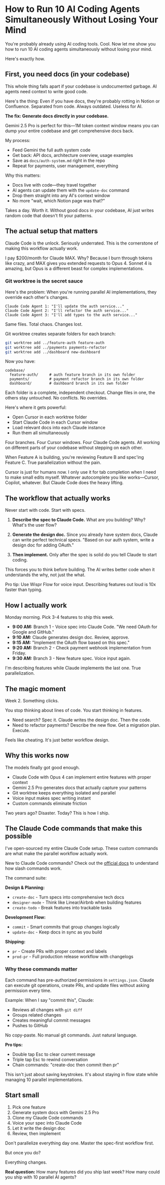 # How to Run 10 AI Coding Agents Simultaneously Without Losing Your Mind

You're probably already using AI coding tools. Cool. Now let me show you how to run 10 AI coding agents simultaneously without losing your mind.

Here's exactly how.

## First, you need docs (in your codebase)

This whole thing falls apart if your codebase is undocumented garbage. AI agents need context to write good code.

Here's the thing: Even if you have docs, they're probably rotting in Notion or Confluence. Separated from code. Always outdated. Useless for AI.

**The fix: Generate docs directly in your codebase.**

Gemini 2.5 Pro is perfect for this—1M token context window means you can dump your entire codebase and get comprehensive docs back.

My process:
- Feed Gemini the full auth system code
- Get back: API docs, architecture overview, usage examples
- Save as `docs/auth-system.md` right in the repo
- Repeat for payments, user management, everything

Why this matters:
- Docs live with code—they travel together
- AI agents can update them with the `update-doc` command
- Drop them straight into any AI's context window
- No more "wait, which Notion page was that?"

Takes a day. Worth it. Without good docs in your codebase, AI just writes random code that doesn't fit your patterns.

## The actual setup that matters

Claude Code is the unlock. Seriously underrated. This is the cornerstone of making this workflow actually work.

I pay $200/month for Claude MAX. Why? Because I burn through tokens like crazy, and MAX gives you extended requests to Opus 4. Sonnet 4 is amazing, but Opus is a different beast for complex implementations.

### Git worktree is the secret sauce

Here's the problem: When you're running parallel AI implementations, they override each other's changes.

```
Claude Code Agent 1: "I'll update the auth service..."
Claude Code Agent 2: "I'll refactor the auth service..."
Claude Code Agent 3: "I'll add types to the auth service..."
```

Same files. Total chaos. Changes lost.

Git worktree creates separate folders for each branch:

```bash
git worktree add ../feature-auth feature-auth
git worktree add ../payments payments-refactor
git worktree add ../dashboard new-dashboard
```

Now you have:
```
codebase/           
  feature-auth/     # auth feature branch in its own folder
  payments/         # payment refactor branch in its own folder
  dashboard/        # dashboard branch in its own folder
```

Each folder is a complete, independent checkout. Change files in one, the others stay untouched. No conflicts. No overrides.

Here's where it gets powerful:
- Open Cursor in each worktree folder
- Start Claude Code in each Cursor window
- Load relevant docs into each Claude instance
- Run them all simultaneously

Four branches. Four Cursor windows. Four Claude Code agents. All working on different parts of your codebase without stepping on each other.

When Feature A is building, you're reviewing Feature B and spec'ing Feature C. True parallelization without the pain.

Cursor is just for humans now. I only use it for tab completion when I need to make small edits myself. Whatever autocomplete you like works—Cursor, Copilot, whatever. But Claude Code does the heavy lifting.

## The workflow that actually works

Never start with code. Start with specs.

1. **Describe the spec to Claude Code.** What are you building? Why? What's the user flow?

2. **Generate the design doc.** Since you already have system docs, Claude can write perfect technical specs. "Based on our auth system, write a design doc for adding OAuth."

3. **Then implement.** Only after the spec is solid do you tell Claude to start coding.

This forces you to think before building. The AI writes better code when it understands the why, not just the what.

Pro tip: Use Wispr Flow for voice input. Describing features out loud is 10x faster than typing.

## How I actually work

Monday morning. Pick 3-4 features to ship this week.

- **9:00 AM:** Branch 1 - Voice spec into Claude Code. "We need OAuth for Google and GitHub."
- **9:10 AM:** Claude generates design doc. Review, approve.
- **9:15 AM:** "Implement the OAuth flow based on this spec."
- **9:20 AM:** Branch 2 - Check payment webhook implementation from Friday.
- **9:30 AM:** Branch 3 - New feature spec. Voice input again.

I'm describing features while Claude implements the last one. True parallelization.

## The magic moment

Week 2. Something clicks.

You stop thinking about lines of code. You start thinking in features.

- Need search? Spec it. Claude writes the design doc. Then the code.
- Need to refactor payments? Describe the new flow. Get a migration plan. Execute.

Feels like cheating. It's just better workflow design.

## Why this works now

The models finally got good enough.

- Claude Code with Opus 4 can implement entire features with proper context
- Gemini 2.5 Pro generates docs that actually capture your patterns
- Git worktree keeps everything isolated and parallel
- Voice input makes spec writing instant
- Custom commands eliminate friction

Two years ago? Disaster. Today? This is how I ship.

## The Claude Code commands that make this possible

I've open-sourced my entire Claude Code setup. These custom commands are what make the parallel workflow actually work.

New to Claude Code commands? Check out the [official docs](https://docs.anthropic.com/en/docs/claude-code/slash-commands) to understand how slash commands work.

The command suite:

**Design & Planning:**
- `create-doc` - Turn specs into comprehensive tech docs
- `designer-mode` - Think like Linear/Airbnb when building features
- `create-todo` - Break features into trackable tasks

**Development Flow:**
- `commit` - Smart commits that group changes logically
- `update-doc` - Keep docs in sync as you build

**Shipping:**
- `pr` - Create PRs with proper context and labels
- `prod-pr` - Full production release workflow with changelogs

### Why these commands matter

Each command has pre-authorized permissions in `settings.json`. Claude can execute git operations, create PRs, and update files without asking permission every time.

Example: When I say "commit this", Claude:
- Reviews all changes with `git diff`
- Groups related changes
- Creates meaningful commit messages
- Pushes to GitHub

No copy-paste. No manual git commands. Just natural language.

**Pro tips:**
- Double tap Esc to clear current message
- Triple tap Esc to rewind conversation
- Chain commands: "create-doc then commit then pr"

This isn't just about saving keystrokes. It's about staying in flow state while managing 10 parallel implementations.

## Start small

1. Pick one feature
2. Generate system docs with Gemini 2.5 Pro
3. Clone my Claude Code commands
4. Voice your spec into Claude Code
5. Let it write the design doc
6. Review, then implement

Don't parallelize everything day one. Master the spec-first workflow first.

But once you do?

Everything changes.

**Real question:** How many features did you ship last week? How many could you ship with 10 parallel AI agents?
